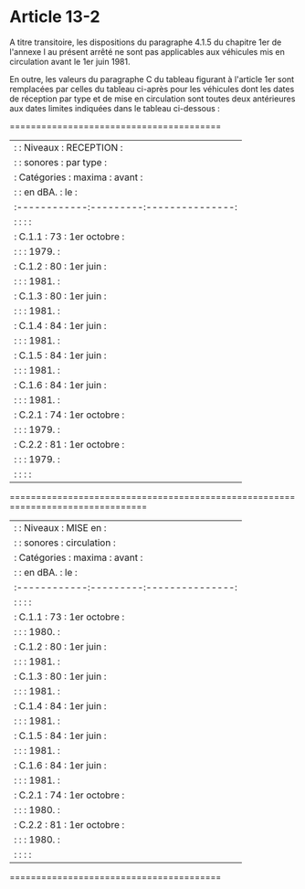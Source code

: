 # Article 13-2

A titre transitoire, les dispositions du paragraphe 4.1.5 du chapitre 1er de l'annexe I au présent arrêté ne sont pas applicables aux véhicules mis en circulation avant le 1er juin 1981.

En outre, les valeurs du paragraphe C du tableau figurant à l'article 1er sont remplacées par celles du tableau ci-après pour les véhicules dont les dates de réception par type et de mise en circulation sont toutes deux antérieures aux dates limites indiquées dans le tableau ci-dessous :

========================================

<table>
<tr>
<td> :            : Niveaux :   RECEPTION   :</td>
</tr>
<tr>
<td> :            : sonores :   par type    :</td>
</tr>
<tr>
<td> : Catégories : maxima  :     avant     :</td>
</tr>
<tr>
<td> :            : en dBA. :      le       :</td>
</tr>
<tr>
<td> :------------:---------:---------------:</td>
</tr>
<tr>
<td> :            :         :               :</td>
</tr>
<tr>
<td> : C.1.1      :    73   : 1er octobre   :</td>
</tr>
<tr>
<td> :            :         :         1979. :</td>
</tr>
<tr>
<td> : C.1.2      :    80   : 1er juin      :</td>
</tr>
<tr>
<td> :            :         :         1981. :</td>
</tr>
<tr>
<td> : C.1.3      :    80   : 1er juin      :</td>
</tr>
<tr>
<td> :            :         :         1981. :</td>
</tr>
<tr>
<td> : C.1.4      :    84   : 1er juin      :</td>
</tr>
<tr>
<td> :            :         :         1981. :</td>
</tr>
<tr>
<td> : C.1.5      :    84   : 1er juin      :</td>
</tr>
<tr>
<td> :            :         :         1981. :</td>
</tr>
<tr>
<td> : C.1.6      :    84   : 1er juin      :</td>
</tr>
<tr>
<td> :            :         :         1981. :</td>
</tr>
<tr>
<td> : C.2.1      :    74   : 1er octobre   :</td>
</tr>
<tr>
<td> :            :         :         1979. :</td>
</tr>
<tr>
<td> : C.2.2      :    81   : 1er octobre   :</td>
</tr>
<tr>
<td> :            :         :         1979. :</td>
</tr>
<tr>
<td> :            :         :               :</td>
</tr>
</table>

================================================================================

<table>
<tr>
<td> :            : Niveaux :    MISE en    :</td>
</tr>
<tr>
<td> :            : sonores :  circulation  :</td>
</tr>
<tr>
<td> : Catégories : maxima  :     avant     :</td>
</tr>
<tr>
<td> :            : en dBA. :      le       :</td>
</tr>
<tr>
<td> :------------:---------:---------------:</td>
</tr>
<tr>
<td> :            :         :               :</td>
</tr>
<tr>
<td> : C.1.1      :    73   : 1er octobre   :</td>
</tr>
<tr>
<td> :            :         :         1980. :</td>
</tr>
<tr>
<td> : C.1.2      :    80   : 1er juin      :</td>
</tr>
<tr>
<td> :            :         :         1981. :</td>
</tr>
<tr>
<td> : C.1.3      :    80   : 1er juin      :</td>
</tr>
<tr>
<td> :            :         :         1981. :</td>
</tr>
<tr>
<td> : C.1.4      :    84   : 1er juin      :</td>
</tr>
<tr>
<td> :            :         :         1981. :</td>
</tr>
<tr>
<td> : C.1.5      :    84   : 1er juin      :</td>
</tr>
<tr>
<td> :            :         :         1981. :</td>
</tr>
<tr>
<td> : C.1.6      :    84   : 1er juin      :</td>
</tr>
<tr>
<td> :            :         :         1981. :</td>
</tr>
<tr>
<td> : C.2.1      :    74   : 1er octobre   :</td>
</tr>
<tr>
<td> :            :         :         1980. :</td>
</tr>
<tr>
<td> : C.2.2      :    81   : 1er octobre   :</td>
</tr>
<tr>
<td> :            :         :         1980. :</td>
</tr>
<tr>
<td> :            :         :               :</td>
</tr>
</table>

========================================

